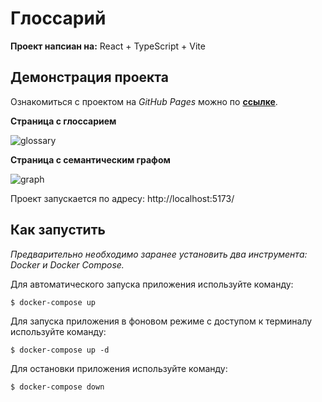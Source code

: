 # Глоссарий

**Проект напсиан на:** React + TypeScript + Vite

## Демонстрация проекта

Ознакомиться с проектом на *GitHub Pages* можно по [**ссылке**](https://zuevadarya.github.io/glossary).

**Страница с глоссарием**

![glossary](https://github.com/ZuevaDarya/glossary/assets/80260736/04a39338-3465-4679-8f3a-47c9d9c4c018)

**Страница с семантическим графом**

![graph](https://github.com/ZuevaDarya/glossary/assets/80260736/f52ca731-aeeb-4e3a-8f8e-4092d0b8c2ca)

Проект запускается по адресу: http://localhost:5173/

## Как запустить
*Предварительно необходимо заранее установить два инструмента: Docker и Docker Compose.*

Для автоматического запуска приложения используйте команду:

```
$ docker-compose up
```

Для запуска приложения в фоновом режиме с доступом к терминалу используйте команду:

```
$ docker-compose up -d
```

Для остановки приложения используйте команду:

```
$ docker-compose down
```

